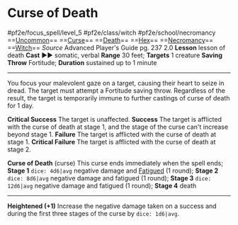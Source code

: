# Curse of Death
#pf2e/focus_spell/level_5 #pf2e/class/witch #pf2e/school/necromancy 
==[Uncommon](rulesncommon.md)== ==[Curse](ruleserulescurse.md)== ==[Death](s/death.md)== ==[Hex](../../../Traits/Hex.md)== ==[Necromancy](rulesecromancy.md)== ==[Witch](../../../Traits/Witch.md)==
*Source* Advanced Player's Guide pg. 237 2.0
**Lesson** lesson of death
**Cast** ►► somatic, verbal
**Range** 30 feet; **Targets** 1 creature
**Saving Throw** Fortitude; **Duration** sustained up to 1 minute

---
You focus your malevolent gaze on a target, causing their heart to seize in dread. The target must attempt a Fortitude saving throw. Regardless of the result, the target is temporarily immune to further castings of curse of death for 1 day.

**Critical Success** The target is unaffected.
**Success** The target is afflicted with the curse of death at stage 1, and the stage of the curse can't increase beyond stage 1.
**Failure** The target is afflicted with the curse of death at stage 1.
**Critical Failure** The target is afflicted with the curse of death at stage 2.

**Curse of Death** (curse) This curse ends immediately when the spell ends; **Stage 1** `dice: 4d6|avg` negative damage and [Fatigued](../../../Conditions/Fatigued.md) (1 round); **Stage 2** `dice: 8d6|avg` negative damage and fatigued (1 round); **Stage 3** `dice: 12d6|avg` negative damage and fatigued (1 round); **Stage 4** death

<hr>

**Heightened (+1)** Increase the negative damage taken on a success and during the first three stages of the curse by `dice: 1d6|avg`.